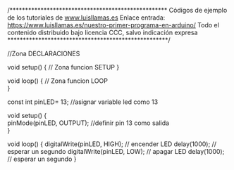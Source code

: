 /***************************************************
Códigos de ejemplo de los tutoriales de www.luisllamas.es
Enlace entrada: https://www.luisllamas.es/nuestro-primer-programa-en-arduino/
Todo el contenido distribuido bajo licencia CCC, salvo indicación expresa
****************************************************/

//Zona DECLARACIONES

void setup() {
  // Zona funcion SETUP
}

void loop() {
  // Zona funcion LOOP  
}


const int pinLED= 13;		//asignar variable led como 13

void setup() {                
  pinMode(pinLED, OUTPUT);   	//definir pin 13 como salida  
}

void loop() {
  digitalWrite(pinLED, HIGH);   // encender LED
  delay(1000);                  // esperar un segundo
  digitalWrite(pinLED, LOW);    // apagar LED
  delay(1000);                  // esperar un segundo
}